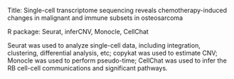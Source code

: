 Title: Single-cell transcriptome sequencing reveals chemotherapy-induced changes in malignant and immune subsets in osteosarcoma

R package: Seurat, inferCNV, Monocle, CellChat

Seurat was used to analyze single-cell data, including integration, clustering, differential analysis, etc; 
copykat was used to estimate CNV; 
Monocle was used to perform pseudo-time; 
CellChat was used to infer the RB cell-cell communications and significant pathways.
